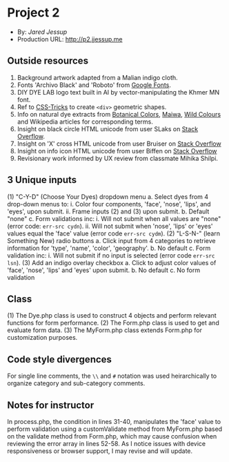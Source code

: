 # Project 2
+ By: *Jared Jessup*
+ Production URL: <http://p2.jjessup.me>

## Outside resources
1. Background artwork adapted from a Malian indigo cloth.
2. Fonts 'Archivo Black' and 'Roboto' from [Google Fonts](https://fonts.google.com/?selection.family=Archivo+Black|Roboto).
3. DIY DYE LAB logo text built in AI by vector-manipulating the Khmer MN font.
4. Ref to [CSS-Tricks](https://css-tricks.com/examples/ShapesOfCSS/) to create `<div>` geometric shapes.
5. Info on natural dye extracts from [Botanical Colors](https://botanicalcolors.com/product-category/natural-dye-extracts/), [Maiwa](https://maiwa.com/pages/natural-dyes), [Wild Colours](http://www.wildcolours.co.uk/index.html) and Wikipedia articles for corresponding terms.
6. Insight on black circle HTML unicode from user SLaks on [Stack Overflow](https://stackoverflow.com/questions/4521381/bigger-version-of-bull).
7. Insight on 'X' cross HTML unicode from user Bruiser on [Stack Overflow](https://stackoverflow.com/questions/712132/in-html-i-can-make-a-checkmark-with-x2713-is-there-a-corresponding-x-mark)
8. Insight on info icon HTML unicode from user Biffen on [Stack Overflow](https://stackoverflow.com/questions/33878539/is-there-an-html-entity-for-an-info-icon)
9. Revisionary work informed by UX review from classmate Mihika Shilpi.

## 3 Unique inputs
(1) "C-Y-D" (Choose Your Dyes) dropdown menu
    a. Select dyes from 4 drop-down menus to:
        i. Color four components, 'face', 'nose', 'lips', and 'eyes', upon submit.
        ii. Frame inputs (2) and (3) upon submit.
    b. Default "none"
    c. Form validations inc:
        i. Will not submit when all values are "none" (error code: `err-src cydn`).
        ii. Will not submit when 'nose', 'lips' or 'eyes' values equal the 'face' value (error code `err-src cydm`).
(2) "L-S-N-" (learn Something New) radio buttons
    a. Click input from 4 categories to retrieve information for 'type', 'name', 'color', 'geography'.
    b. No default
    c. Form validation inc:
        i. Will not submit if no input is selected (error code `err-src lsn`).
(3) Add an indigo overlay checkbox
    a. Click to adjust color values of 'face', 'nose', 'lips' and 'eyes' upon submit.
    b. No default
    c. No form validation

## Class
(1) The Dye.php class is used to construct 4 objects and perform relevant functions for form performance.
(2) The Form.php class is used to get and evaluate form data.
(3) The MyForm.php class extends Form.php for customization purposes.

## Code style divergences
For single line comments, the `\\` and `#` notation was used heirarchically to organize category and sub-category comments.

## Notes for instructor
In process.php, the condition in lines 31-40, manipulates the 'face' value to perform validation using a customValidate method from MyForm.php based on the validate method from Form.php, which may cause confusion when reviewing the error array in lines 52-58.
As I notice issues with device responsiveness or browser support, I may revise and will update.